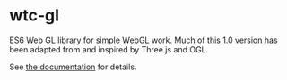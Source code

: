 # wtc-gl

ES6 Web GL library for simple WebGL work. Much of this 1.0 version has been adapted from and inspired by Three.js and OGL.

See [the documentation](https://wethegit.github.io/wtc-gl/) for details.

